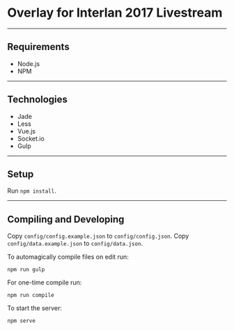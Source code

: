 # Overlay for Interlan 2017 Livestream

---

## Requirements

* Node.js
* NPM

---

## Technologies

* Jade
* Less
* Vue.js
* Socket.io
* Gulp

---

## Setup

Run `npm install`.

---

## Compiling and Developing

Copy `config/config.example.json` to `config/config.json`.
Copy `config/data.example.json` to `config/data.json`.

To automagically compile files on edit run:

    npm run gulp

For one-time compile run:

    npm run compile

To start the server:

    npm serve